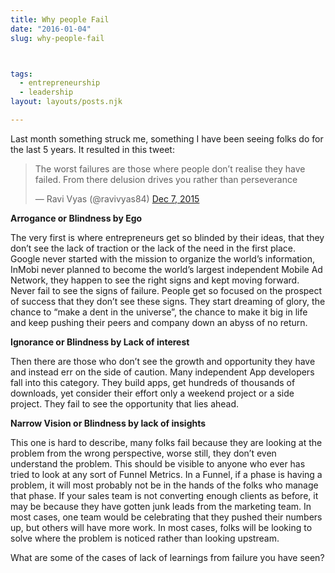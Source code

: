 ```yaml
---
title: Why people Fail
date: "2016-01-04"
slug: why-people-fail



tags: 
  - entrepreneurship 
  - leadership 
layout: layouts/posts.njk

---
```


Last month something struck me, something I have been seeing folks do for the last 5 years. It resulted in this tweet:

<blockquote class="twitter-tweet"><p lang="en" dir="ltr">The worst failures are those where people don’t realise they have failed. From there delusion  drives you rather than  perseverance</p>&mdash; Ravi Vyas (@ravivyas84) <a href="https://twitter.com/ravivyas84/status/673810633737965568">Dec 7, 2015</a></blockquote>

**Arrogance or Blindness by Ego**

The very first is where entrepreneurs get so blinded by their ideas, that they don’t see the lack of traction or the lack of the need in the first place. Google never started with the mission to organize the world’s information, InMobi never planned to become the world’s largest independent Mobile Ad Network, they happen to see the right signs and kept moving forward. Never fail to see the signs of failure. People get so focused on the prospect of success that they don’t see these signs. They start dreaming of glory, the chance to “make a dent in the universe”, the chance to make it big in life and keep pushing their peers and company down an abyss of no return.

**Ignorance or Blindness by Lack of interest**

Then there are those who don’t see the growth and opportunity they have and instead err on the side of caution. Many independent App developers fall into this category. They build apps, get hundreds of thousands of downloads, yet consider their effort only a weekend project or a side project. They fail to see the opportunity that lies ahead.

**Narrow Vision or Blindness by lack of insights**

This one is hard to describe, many folks fail because they are looking at the problem from the wrong perspective, worse still, they don’t even understand the problem. This should be visible to anyone who ever has tried to look at any sort of Funnel Metrics. In a Funnel, if a phase is having a problem, it will most probably not be in the hands of the folks who manage that phase. If your sales team is not converting enough clients as before, it may be because they have gotten junk leads from the marketing team. In most cases, one team would be celebrating that they pushed their numbers up, but others will have more work. In most cases, folks will be looking to solve where the problem is noticed rather than looking upstream.

What are some of the cases of lack of learnings from failure you have seen?
